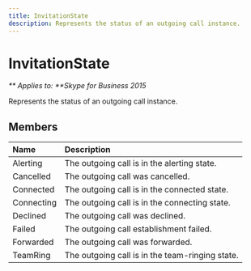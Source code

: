 ```yaml
---
title: InvitationState
description: Represents the status of an outgoing call instance.
---
```


# InvitationState


_** Applies to: **Skype for Business 2015_

Represents the status of an outgoing call instance.
            
## Members



|**Name**|**Description**|
|:-----|:-----|
|Alerting|The outgoing call is in the alerting state.|
|Cancelled|The outgoing call was cancelled.|
|Connected|The outgoing call is in the connected state.|
|Connecting|The outgoing call is in the connecting state.|
|Declined|The outgoing call was declined.|
|Failed|The outgoing call establishment failed.|
|Forwarded|The outgoing call was forwarded.|
|TeamRing|The outgoing call is in the team-ringing state.|
